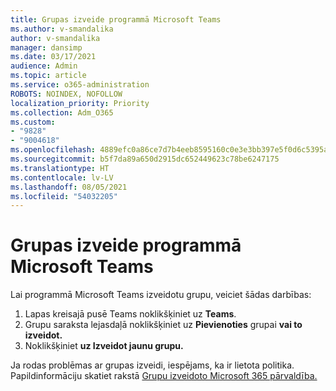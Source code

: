 ```yaml
---
title: Grupas izveide programmā Microsoft Teams
ms.author: v-smandalika
author: v-smandalika
manager: dansimp
ms.date: 03/17/2021
audience: Admin
ms.topic: article
ms.service: o365-administration
ROBOTS: NOINDEX, NOFOLLOW
localization_priority: Priority
ms.collection: Adm_O365
ms.custom:
- "9828"
- "9004618"
ms.openlocfilehash: 4889efc0a86ce7d7b4eeb8595160c0e3e3bb397e5f0d6c5395a54daece512465
ms.sourcegitcommit: b5f7da89a650d2915dc652449623c78be6247175
ms.translationtype: HT
ms.contentlocale: lv-LV
ms.lasthandoff: 08/05/2021
ms.locfileid: "54032205"
---
```

# <a name="create-a-team-in-microsoft-teams"></a>Grupas izveide programmā Microsoft Teams

Lai programmā Microsoft Teams izveidotu grupu, veiciet šādas darbības:

1. Lapas kreisajā pusē Teams noklikšķiniet uz **Teams**.
2. Grupu saraksta lejasdaļā noklikšķiniet uz **Pievienoties** grupai **vai to izveidot.**
3. Noklikšķiniet **uz Izveidot jaunu grupu.**

Ja rodas problēmas ar grupas izveidi, iespējams, ka ir lietota politika. Papildinformāciju skatiet rakstā [Grupu izveidoto Microsoft 365 pārvaldība.](https://docs.microsoft.com/microsoft-365/solutions/manage-creation-of-groups)